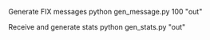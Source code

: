 Generate FIX messages
python gen_message.py 100 "out"

Receive and generate stats
python gen_stats.py "out"

